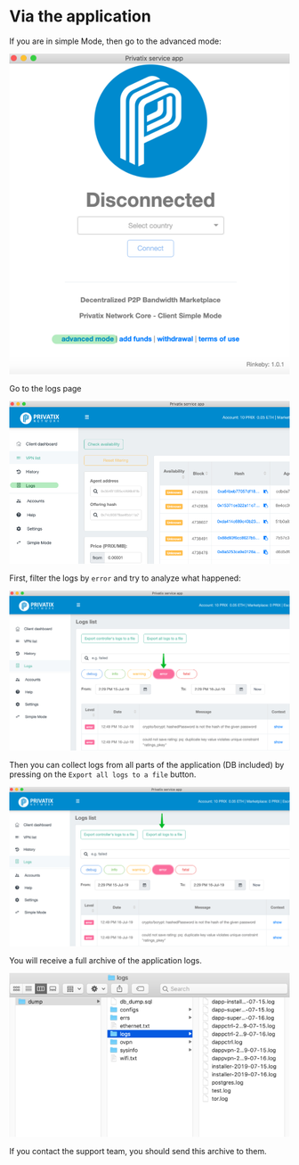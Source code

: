 # Via the application

If you are in simple Mode, then go to the advanced mode:

![](../../../.gitbook/assets/image-3.png)

Go to the logs page

![](../../../.gitbook/assets/image-1.png)

First, filter the logs by `error` and try to analyze what happened:

![](../../../.gitbook/assets/image-5.png)

Then you can collect logs from all parts of the application \(DB included\) by pressing on the `Export all logs to a file` button.

![](../../../.gitbook/assets/image-4.png)

You will receive a full archive of the application logs.

![](../../../.gitbook/assets/image%20%281%29.png)

If you contact the support team, you should send this archive to them.

